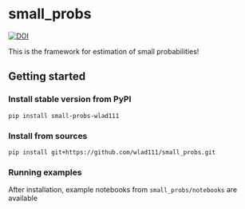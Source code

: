 # small_probs

[![DOI](https://zenodo.org/badge/DOI/10.5281/zenodo.3867194.svg)](https://doi.org/10.5281/zenodo.3867194)

This is the framework for estimation of small probabilities!

## Getting started

### Install stable version from PyPI

`pip install small-probs-wlad111`

### Install from sources

`pip install git+https://github.com/wlad111/small_probs.git`

### Running examples 

After installation, example notebooks from `small_probs/notebooks` are available

